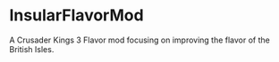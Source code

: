 # InsularFlavorMod
A Crusader Kings 3 Flavor mod focusing on improving the flavor of the British Isles. 
